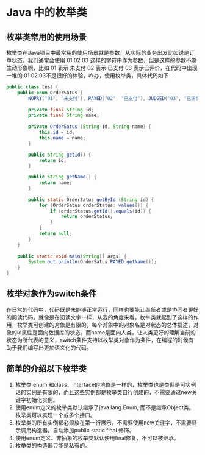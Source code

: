 # Java 中的枚举类

## 枚举类常用的使用场景

枚举类在Java项目中最常用的使用场景就是参数，从实际的业务出发比如说是订单状态，我们通常会使用 01 02 03 这样的字符串作为参数，但是这样的参数不够生动形象啊，比如 01 表示 未支付 02 表示 已支付 03 表示已评价，在代码中出现一堆的 01 02 03不是很好的体验，咋办，使用枚举类，具体代码如下：

````java
public class test {
	public enum OrderSatus {
		NOPAY("01", "未支付"), PAYED("02", "已支付"), JUDGED("03", "已评价");
		
		private final String id;
		private final String name;
		
		private OrderSatus (String id, String name) {
			this.id = id;
			this.name = name;
		}

		public String getId() {
			return id;
		}

		public String getName() {
			return name;
		}
		
		public static OrderSatus getById (String id) {
		    for (OrderSatus orderStatus: values()) {
		        if (orderStatus.getId().equals(id)) {
		            return orderStatus;
		        }
		    }
		    return null;
		}
	}
	
	public static void main(String[] args) {
		System.out.println(OrderSatus.PAYED.getName());
	}
}
````

## 枚举对象作为switch条件

在日常的代码中，代码既是未能够正常运行，同样也要能让继任者或是协同者更好的阅读代码，就像是在阅读文字一样，从我的角度来看，枚举类就起到了这样的作用，枚举类可创建的对象是有限的，每个对象中的对象名是对状态的总体描述，对象的id属性是面向数据库的状态，而name是面向人类，让人类更好的理解当前的状态为所代表的意义，switch条件支持以枚举类对象作为条件，在编程的时候有助于我们编写出更加语义化的代码。

## 简单的介绍以下枚举类

 1. 枚举类 enum 和class、interface的地位是一样的，枚举类也是类但是可实例话的实例是有限的，而且这些实例都是枚举类自行创建的，不需要通过new关键字初始化实例。
 2. 使用enum定义的枚举类默认继承了java.lang.Enum, 而不是继承Object类。枚举类可以实现一个或多个接口。
 3. 枚举类的所有实例都必须放在第一行展示，不需要使用new关键字，不需要显示调用构造器。自动添加public static final 修饰。
 4. 使用enum定义、非抽象的枚举类默认使用final修复，不可以被继承。
 5. 枚举类的构造器只能是私有的。